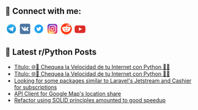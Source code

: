 ## 🔎 Connect with me:
[<img src="https://github.com/bullbesh/bullbesh/blob/main/images/Telegram.png" width="32" height="32" />](https://t.me/bullbesh)
[<img src="https://github.com/bullbesh/bullbesh/blob/main/images/VK.png" width="32" height="32" />](https://vk.com/bullbesh)
[<img src="https://github.com/bullbesh/bullbesh/blob/main/images/Twitter.png" width="32" height="32" />](https://twitter.com/bullbesh1)
[<img src="https://github.com/bullbesh/bullbesh/blob/main/images/Instagram.png" width="32" height="32" />](https://www.instagram.com/bullbesh)
[<img src="https://github.com/bullbesh/bullbesh/blob/main/images/Reddit.png" width="32" height="32" />](https://www.reddit.com/user/bullbesh)
[<img src="https://github.com/bullbesh/bullbesh/blob/main/images/YouTube.png" width="32" height="32" />](https://www.youtube.com/channel/UCtfjRs6uzgq5mfm8S06WTcg)

## 📕 Latest r/Python Posts
<!-- BLOG-POST-LIST:START -->
- [Título: 🌐📶 Chequea la Velocidad de tu Internet con Python 🐍🚀](https://www.reddit.com/r/Python/comments/18s2ilq/título_chequea_la_velocidad_de_tu_internet_con/)
- [Título: 🌐📶 Chequea la Velocidad de tu Internet con Python 🐍🚀](https://www.reddit.com/r/Python/comments/18s2ilp/título_chequea_la_velocidad_de_tu_internet_con/)
- [Looking for some packages similar to Laravel&#39;s Jetstream and Cashier for subscriptions](https://www.reddit.com/r/Python/comments/18s0d46/looking_for_some_packages_similar_to_laravels/)
- [API Client for Google Map&#39;s location share](https://www.reddit.com/r/Python/comments/18rw38p/api_client_for_google_maps_location_share/)
- [Refactor using SOLID principles amounted to good speedup](https://www.reddit.com/r/Python/comments/18rqeev/refactor_using_solid_principles_amounted_to_good/)
<!-- BLOG-POST-LIST:END -->

